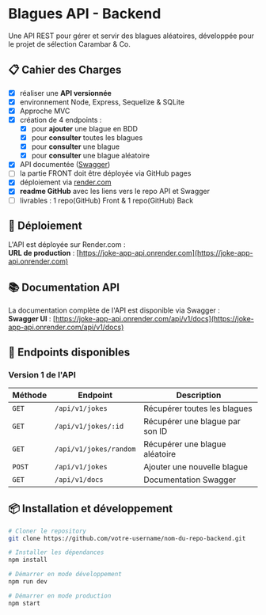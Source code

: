 # Blagues API - Backend

Une API REST pour gérer et servir des blagues aléatoires, développée pour le projet de sélection Carambar & Co.

## 📋 Cahier des Charges

- [x] réaliser une **API versionnée**
- [x] environnement Node, Express, Sequelize & SQLite
- [x] Approche MVC
- [x] création de 4 endpoints :
  - [x] pour **ajouter** une blague en BDD
  - [x] pour **consulter** toutes les blagues
  - [x] pour **consulter** une blague
  - [x] pour **consulter** une blague aléatoire
- [x] API documentée ([Swagger](https://swagger.io/))
- [ ] la partie FRONT doit être déployée via GitHub pages
- [x] déploiement via [render.com](https://render.com/)
- [x] **readme GitHub** avec les liens vers le repo API et Swagger
- [ ] livrables : 1 repo(GitHub) Front & 1 repo(GitHub) Back

## 🚀 Déploiement

L'API est déployée sur Render.com :  
**URL de production** : [https://joke-app-api.onrender.com](https://joke-app-api.onrender.com)

## 📚 Documentation API

La documentation complète de l'API est disponible via Swagger :  
**Swagger UI** : [https://joke-app-api.onrender.com/api/v1/docs](https://joke-app-api.onrender.com/api/v1/docs)

## 🔧 Endpoints disponibles

### Version 1 de l'API

| Méthode | Endpoint               | Description                     |
| ------- | ---------------------- | ------------------------------- |
| `GET`   | `/api/v1/jokes`        | Récupérer toutes les blagues    |
| `GET`   | `/api/v1/jokes/:id`    | Récupérer une blague par son ID |
| `GET`   | `/api/v1/jokes/random` | Récupérer une blague aléatoire  |
| `POST`  | `/api/v1/jokes`        | Ajouter une nouvelle blague     |
| `GET`   | `/api/v1/docs`         | Documentation Swagger           |

## 📦 Installation et développement

```bash
# Cloner le repository
git clone https://github.com/votre-username/nom-du-repo-backend.git

# Installer les dépendances
npm install

# Démarrer en mode développement
npm run dev

# Démarrer en mode production
npm start
```
